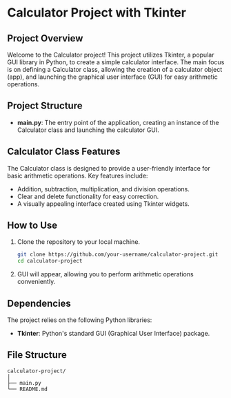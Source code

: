 # Calculator Project with Tkinter

## Project Overview

Welcome to the Calculator project! This project utilizes Tkinter, a popular GUI library in Python, to create a simple calculator interface. The main focus is on defining a Calculator class, allowing the creation of a calculator object (app), and launching the graphical user interface (GUI) for easy arithmetic operations.

## Project Structure

- **main.py**: The entry point of the application, creating an instance of the Calculator class and launching the calculator GUI.

## Calculator Class Features

The Calculator class is designed to provide a user-friendly interface for basic arithmetic operations. Key features include:

- Addition, subtraction, multiplication, and division operations.
- Clear and delete functionality for easy correction.
- A visually appealing interface created using Tkinter widgets.

## How to Use

1. Clone the repository to your local machine.
   ```bash
   git clone https://github.com/your-username/calculator-project.git
   cd calculator-project
2. GUI will appear, allowing you to perform arithmetic operations conveniently.

## Dependencies

The project relies on the following Python libraries:

- **Tkinter**: Python's standard GUI (Graphical User Interface) package.

## File Structure

```plaintext
calculator-project/
│
├── main.py
└── README.md